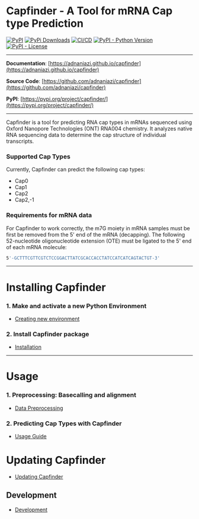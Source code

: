 # Capfinder - A Tool for mRNA Cap type Prediction

[![PyPI](https://img.shields.io/pypi/v/capfinder?style=flat-square)](https://pypi.python.org/pypi/capfinder/)
[![PyPi Downloads](https://img.shields.io/pypi/dm/capfinder)](https://pypistats.org/packages/capfinder)
[![CI/CD](https://github.com/adnaniazi/capfinder/actions/workflows/release.yml/badge.svg)](https://github.com/adnaniazi/capfinder/actions/workflows/release.yml)
[![PyPI - Python Version](https://img.shields.io/pypi/pyversions/capfinder?style=flat-square)](https://pypi.python.org/pypi/capfinder/)
[![PyPI - License](https://img.shields.io/pypi/l/capfinder?style=flat-square)](https://pypi.python.org/pypi/capfinder/)


---

**Documentation**: [https://adnaniazi.github.io/capfinder](https://adnaniazi.github.io/capfinder)

**Source Code**: [https://github.com/adnaniazi/capfinder](https://github.com/adnaniazi/capfinder)

**PyPI**: [https://pypi.org/project/capfinder/](https://pypi.org/project/capfinder/)

---

Capfinder is a tool for predicting RNA cap types in mRNAs sequenced using Oxford Nanopore Technologies (ONT) RNA004 chemistry. It analyzes native RNA sequencing data to determine the cap structure of individual transcripts.

### Supported Cap Types
Currently, Capfinder can predict the following cap types:

- Cap0
- Cap1
- Cap2
- Cap2,-1

### Requirements for mRNA data
For Capfinder to work correctly, the  m7G moiety in mRNA samples must be first be removed from the 5' end of the mRNA (decapping).
The following 52-nucleotide oligonucleotide extension (OTE) must be ligated to the 5' end of each mRNA molecule:
```sh
5'-GCTTTCGTTCGTCTCCGGACTTATCGCACCACCTATCCATCATCAGTACTGT-3'
```
---
# Installing Capfinder

### 1. Make and activate a new Python Environment
- [Creating new environment](docs/environment.md)



### 2. Install Capfinder package

- [Installation](docs/installation.md)

---
# Usage

### 1. Preprocessing: Basecalling and alignment

- [Data Preprocessing](docs/preprocessing.md)


### 2. Predicting Cap Types with Capfinder

- [Usage Guide](docs/prediction.md)


# Updating Capfinder

- [Updating Capfinder](docs/updating.md)


## Development

- [Development](docs/development.md)
